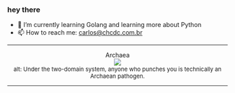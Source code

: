 ### hey there 

- :seedling: I’m currently learning Golang and learning more about Python
- :mailbox: How to reach me: carlos@chcdc.com.br


---


<!-- xkcd -->
<p align="center">Archaea</br><img src=https://imgs.xkcd.com/comics/archaea.png></br><font size =2>alt: Under the two-domain system, anyone who punches you is technically an Archaean pathogen.</br></font></p></table></p> 


<!-- xkcd -->
---

